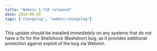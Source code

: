 ```yaml
---
title: "Webmin 1.710 released"
date: 2014-09-29
tags: ["changelog", "webmin-changelog"]
---
```


This update should be installed _immediately_ on any systems that do not have a fix for the Shellshock (Bashdoor) bug, as it provides additional protection against exploit of the bug via Webmin.
